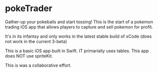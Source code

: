 # pokeTrader

Gather-up your pokeballs and start tossing!  This is the start of a pokemon trading iOS app that allows players to capture and sell pokemon for profit.

It's in its infantsy and only works in the latest stable build of xCode (does not work in the current 3-beta)

This is a basic iOS app built in Swift.  IT primarially uses tables.  This app does NOT use spriteKit.

This is was a collaborative effort.
